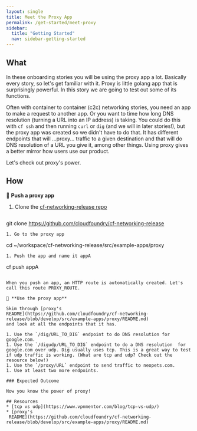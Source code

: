 ```yaml
---
layout: single
title: Meet the Proxy App
permalink: /get-started/meet-proxy
sidebar:
  title: "Getting Started"
  nav: sidebar-getting-started
---
```


## What

In these onboarding stories you will be using the proxy app a lot. Basically
every story, so let's get familiar with it. Proxy is little golang app that is
surprisingly powerful. In this story we are going to test out some of its
functions.

Often with container to container (c2c) networking stories, you need an app to
make a request to another app. Or you want to time how long DNS resolution
(turning a URL into an IP address) is taking. You could do this with `cf ssh`
and then running `curl` or `dig` (and we will in later stories!), but the proxy
app was created so we didn't have to do that. It has different endpoints that
will ...proxy... traffic to a given destination and that will do DNS resolution
of a URL you give it, among other things.  Using proxy gives a better mirror
how users use our product.

Let's check out proxy's power.

## How

📝 **Push a proxy app**

1. Clone the [cf-networking-release repo](https://github.com/cloudfoundry/cf-networking-release)
   ```
git clone https://github.com/cloudfoundry/cf-networking-release
   ```
1. Go to the proxy app
   ```
cd ~/workspace/cf-networking-release/src/example-apps/proxy
   ```
1. Push the app and name it appA
 ```
cf push appA
 ```

When you push an app, an HTTP route is automatically created. Let's call this route PROXY_ROUTE.

🤔 **Use the proxy app**

Skim through [proxy's
README](https://github.com/cloudfoundry/cf-networking-release/blob/develop/src/example-apps/proxy/README.md)
and look at all the endpoints that it has.

1. Use the `/dig/URL_TO_DIG` endpoint to do DNS resolution for google.com.
1. Use the `/digudp/URL_TO_DIG` endpoint to do a DNS resolution  for google.com over udp. Dig usually uses tcp. This is a great way to test if udp traffic is working. (What are tcp and udp? Check out the resource below!)
1. Use the `/proxy/URL` endpoint to send traffic to neopets.com.
1. Use at least two more endpoints.

### Expected Outcome

Now you know the power of proxy!

## Resources
* [tcp vs udp](https://www.vpnmentor.com/blog/tcp-vs-udp/)
* [proxy's
  README](https://github.com/cloudfoundry/cf-networking-release/blob/develop/src/example-apps/proxy/README.md)

